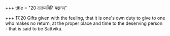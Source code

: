 +++
title = "20 दातव्यमिति यद्दानम्"

+++
17.20 Gifts given with the feeling, that it is one's own duty to give to
one who makes no return, at the proper place and time to the deserving
person - that is said to be Sattvika.

